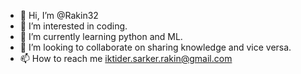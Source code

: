 - 👋 Hi, I’m @Rakin32
- 👀 I’m interested in coding. 
- 🌱 I’m currently learning python and ML.
- 💞️ I’m looking to collaborate on sharing knowledge and vice versa.
- 📫 How to reach me  iktider.sarker.rakin@gmail.com 

<!---
Rakin32/Rakin32 is a ✨ special ✨ repository because its `README.md` (this file) appears on your GitHub profile.
You can click the Preview link to take a look at your changes.
--->

